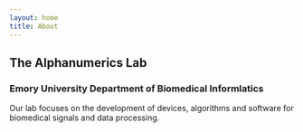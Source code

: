 ```yaml
---
layout: home
title: About
---
```


## The Alphanumerics Lab
### Emory University Department of Biomedical Informlatics
Our lab focuses on the development of devices, algorithms and software for biomedical signals and data processing.


